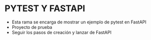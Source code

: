 # PYTEST Y FASTAPI
- Esta rama se encarga de mostrar un ejemplo de pytest en FastAPI
- Proyecto de prueba
- Seguir los pasos de creación y lanzar de FastAPI
